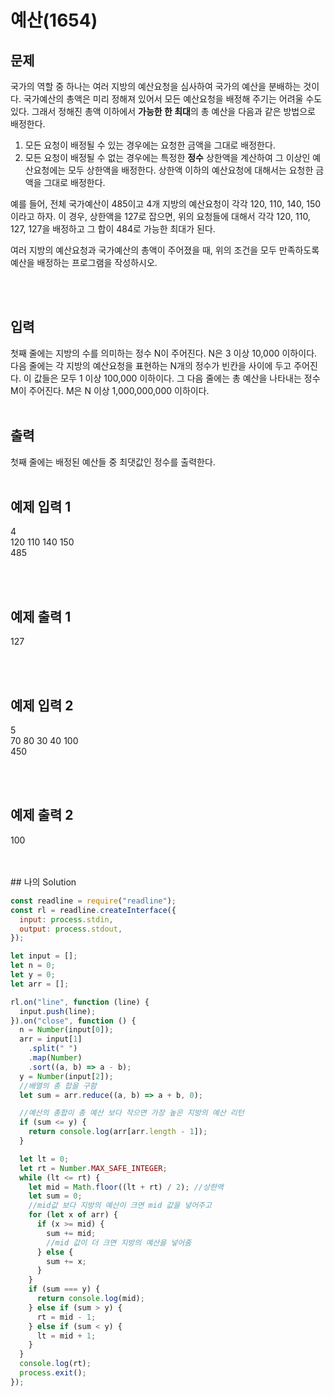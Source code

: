 # 예산(1654)

## 문제
국가의 역할 중 하나는 여러 지방의 예산요청을 심사하여 국가의 예산을 분배하는 것이다. 국가예산의 총액은 미리 정해져 있어서 모든 예산요청을 배정해 주기는 어려울 수도 있다. 그래서 정해진 총액 이하에서 **가능한 한 최대**의 총 예산을 다음과 같은 방법으로 배정한다.

1. 모든 요청이 배정될 수 있는 경우에는 요청한 금액을 그대로 배정한다.
2. 모든 요청이 배정될 수 없는 경우에는 특정한 **정수** 상한액을 계산하여 그 이상인 예산요청에는 모두 상한액을 배정한다. 상한액 이하의 예산요청에 대해서는 요청한 금액을 그대로 배정한다. 


예를 들어, 전체 국가예산이 485이고 4개 지방의 예산요청이 각각 120, 110, 140, 150이라고 하자. 이 경우, 상한액을 127로 잡으면, 위의 요청들에 대해서 각각 120, 110, 127, 127을 배정하고 그 합이 484로 가능한 최대가 된다. <br/>

여러 지방의 예산요청과 국가예산의 총액이 주어졌을 때, 위의 조건을 모두 만족하도록 예산을 배정하는 프로그램을 작성하시오.

<br/>
<br/>

## 입력
첫째 줄에는 지방의 수를 의미하는 정수 N이 주어진다. N은 3 이상 10,000 이하이다. 다음 줄에는 각 지방의 예산요청을 표현하는 N개의 정수가 빈칸을 사이에 두고 주어진다. 이 값들은 모두 1 이상 100,000 이하이다. 그 다음 줄에는 총 예산을 나타내는 정수 M이 주어진다. M은 N 이상 1,000,000,000 이하이다. 
<br/>
<br/>

## 출력
첫째 줄에는 배정된 예산들 중 최댓값인 정수를 출력한다. 
<br/>
<br/>

## 예제 입력 1
4<br/>
120 110 140 150<br/>
485

<br/>
<br/>

## 예제 출력 1
127

<br/>
<br/>

## 예제 입력 2
5<br/>
70 80 30 40 100<br/>
450

<br/>
<br/>

## 예제 출력 2
100

<br/>
<br/>
## 나의 Solution

```javascript
const readline = require("readline");
const rl = readline.createInterface({
  input: process.stdin,
  output: process.stdout,
});

let input = [];
let n = 0;
let y = 0;
let arr = [];

rl.on("line", function (line) {
  input.push(line);
}).on("close", function () {
  n = Number(input[0]);
  arr = input[1]
    .split(" ")
    .map(Number)
    .sort((a, b) => a - b);
  y = Number(input[2]);
  //배열의 총 합을 구함
  let sum = arr.reduce((a, b) => a + b, 0);

  //예산의 총합이 총 예산 보다 작으면 가장 높은 지방의 예산 리턴
  if (sum <= y) {
    return console.log(arr[arr.length - 1]);
  }

  let lt = 0;
  let rt = Number.MAX_SAFE_INTEGER;
  while (lt <= rt) {
    let mid = Math.floor((lt + rt) / 2); //상한액
    let sum = 0;
    //mid값 보다 지방의 예산이 크면 mid 값을 넣어주고
    for (let x of arr) {
      if (x >= mid) {
        sum += mid;
        //mid 값이 더 크면 지방의 예산을 넣어줌
      } else {
        sum += x;
      }
    }
    if (sum === y) {
      return console.log(mid);
    } else if (sum > y) {
      rt = mid - 1;
    } else if (sum < y) {
      lt = mid + 1;
    }
  }
  console.log(rt);
  process.exit();
});

```
